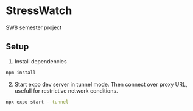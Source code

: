 # StressWatch
SW8 semester project

## Setup
1. Install dependencies
```bash
npm install
```
2. Start expo dev server in tunnel mode. 
Then connect over proxy URL, usefull for restrictive network conditions.
```bash
npx expo start --tunnel
```